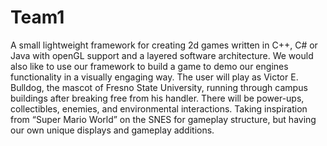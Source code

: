 # Team1
A small lightweight framework for creating 2d games written in C++, C# or Java with openGL support and a layered software architecture. We would also like to use our framework to build a game to demo our engines functionality in a visually engaging way. The user will play as Victor E. Bulldog, the mascot of Fresno State University, running through campus buildings after breaking free from his handler. There will be power-ups, collectibles, enemies, and environmental interactions. Taking inspiration from “Super Mario World” on the SNES for gameplay structure, but having our own unique displays and gameplay additions.
